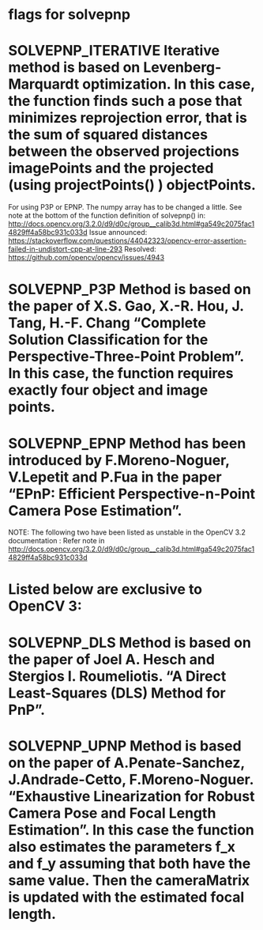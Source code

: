 # flags for solvepnp   
# SOLVEPNP_ITERATIVE Iterative method is based on Levenberg-Marquardt optimization. In this case, the function finds such a pose that minimizes reprojection error, that is the sum of squared distances between the observed projections imagePoints and the projected (using projectPoints() ) objectPoints.

For using P3P or EPNP. The numpy array has to be changed a little. See note at the bottom of the function definition of solvepnp() in: http://docs.opencv.org/3.2.0/d9/d0c/group__calib3d.html#ga549c2075fac14829ff4a58bc931c033d
Issue announced: https://stackoverflow.com/questions/44042323/opencv-error-assertion-failed-in-undistort-cpp-at-line-293
Resolved: https://github.com/opencv/opencv/issues/4943

# SOLVEPNP_P3P Method is based on the paper of X.S. Gao, X.-R. Hou, J. Tang, H.-F. Chang “Complete Solution Classification for the Perspective-Three-Point Problem”. In this case, the function requires exactly four object and image points.
# SOLVEPNP_EPNP Method has been introduced by F.Moreno-Noguer, V.Lepetit and P.Fua in the paper “EPnP: Efficient Perspective-n-Point Camera Pose Estimation”.

NOTE: The following two have been listed as unstable in the OpenCV 3.2 documentation : Refer note in http://docs.opencv.org/3.2.0/d9/d0c/group__calib3d.html#ga549c2075fac14829ff4a58bc931c033d
# Listed below are exclusive to OpenCV 3:
# SOLVEPNP_DLS Method is based on the paper of Joel A. Hesch and Stergios I. Roumeliotis. “A Direct Least-Squares (DLS) Method for PnP”.
# SOLVEPNP_UPNP Method is based on the paper of A.Penate-Sanchez, J.Andrade-Cetto, F.Moreno-Noguer. “Exhaustive Linearization for Robust Camera Pose and Focal Length Estimation”. In this case the function also estimates the parameters f_x and f_y assuming that both have the same value. Then the cameraMatrix is updated with the estimated focal length.
